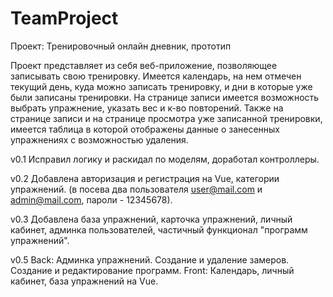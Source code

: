 # TeamProject
Проект: Тренировочный онлайн дневник, прототип

Проект представляет из себя веб-приложение, позволяющее записывать свою тренировку. Имеется календарь, на нем отмечен текущий день, куда можно записать тренировку, и дни в которые уже были записаны тренировки. На странице записи имеется возможность выбрать упражнение, указать вес и к-во повторений. Также на странице записи и на странице просмотра уже записанной тренировки, имеется таблица в которой отображены данные о занесенных упражнениях с возможностью удаления.

v0.1
Исправил логику и раскидал по моделям, доработал контроллеры.

v0.2
Добавлена авторизация и регистрация на Vue, категории упражнений. (в посева два пользователя user@mail.com и admin@mail.com, пароли - 12345678).

v0.3
Добавлена база упражнений, карточка упражнений, личный кабинет, админка пользователей, частичный функционал "программ упражнений".

v0.5
Back: Админка упражнений. Создание и удаление замеров. Создание и редактирование программ. Front: Календарь, личный кабинет, база упражнений на Vue. 
